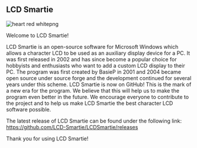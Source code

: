 ## LCD Smartie
![heart red whitepng](https://github.com/LCD-Smartie/.github/assets/331155/9e162049-c9d2-47b6-8768-dea8ab89c63f)

Welcome to LCD Smartie!

LCD Smartie is an open-source software for Microsoft Windows which allows a character LCD to be used as an auxiliary display device for a PC. 
It was first released in 2002 and has since become a popular choice for hobbyists and enthusiasts who want to add a custom LCD display to their PC. 
The program was first created by BasieP in 2001 and 2004 became open source under source forge and the development continued for several years under this scheme.
LCD Smartie is now on GitHub! This is the mark of a new era for the program. 
We believe that this will help us to make the program even better in the future. We encourage everyone to contribute to the project and to help us make LCD Smartie the best character LCD software possible.

The latest release of LCD Smartie can be found under the following link:
https://github.com/LCD-Smartie/LCDSmartie/releases

Thank you for using LCD Smartie!



